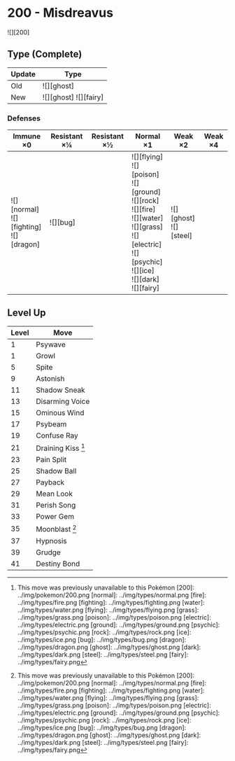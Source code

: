 # 200 - Misdreavus
![][200]

## Type (Complete)

Update | Type
---    | ---
Old    | ![][ghost]
New    | ![][ghost]  ![][fairy]

### Defenses

Immune ×0                                       | Resistant ×¼ | Resistant ×½ | Normal ×1                                                                                                                                                                   | Weak ×2                      | Weak ×4
---                                             | ---          | ---          | ---                                                                                                                                                                         | ---                          | ---
![][normal]<br>![][fighting]<br>![][dragon]<br> | ![][bug]<br> | &nbsp;       | ![][flying]<br>![][poison]<br>![][ground]<br>![][rock]<br>![][fire]<br>![][water]<br>![][grass]<br>![][electric]<br>![][psychic]<br>![][ice]<br>![][dark]<br>![][fairy]<br> | ![][ghost]<br>![][steel]<br> | &nbsp;

## Level Up

Level | Move
---   | ---
1     | Psywave
1     | Growl
5     | Spite
9     | Astonish
11    | Shadow Sneak
13    | Disarming Voice
15    | Ominous Wind
17    | Psybeam
19    | Confuse Ray
21    | Draining Kiss [^1]
23    | Pain Split
25    | Shadow Ball
27    | Payback
29    | Mean Look
31    | Perish Song
33    | Power Gem
35    | Moonblast [^1]
37    | Hypnosis
39    | Grudge
41    | Destiny Bond

[^1]: This move was previously unavailable to this Pokémon
[200]: ../img/pokemon/200.png
[normal]: ../img/types/normal.png
[fire]: ../img/types/fire.png
[fighting]: ../img/types/fighting.png
[water]: ../img/types/water.png
[flying]: ../img/types/flying.png
[grass]: ../img/types/grass.png
[poison]: ../img/types/poison.png
[electric]: ../img/types/electric.png
[ground]: ../img/types/ground.png
[psychic]: ../img/types/psychic.png
[rock]: ../img/types/rock.png
[ice]: ../img/types/ice.png
[bug]: ../img/types/bug.png
[dragon]: ../img/types/dragon.png
[ghost]: ../img/types/ghost.png
[dark]: ../img/types/dark.png
[steel]: ../img/types/steel.png
[fairy]: ../img/types/fairy.png
